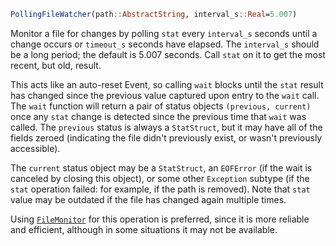 ```julia
PollingFileWatcher(path::AbstractString, interval_s::Real=5.007)
```

Monitor a file for changes by polling `stat` every `interval_s` seconds until a change occurs or `timeout_s` seconds have elapsed. The `interval_s` should be a long period; the default is 5.007 seconds. Call `stat` on it to get the most recent, but old, result.

This acts like an auto-reset Event, so calling `wait` blocks until the `stat` result has changed since the previous value captured upon entry to the `wait` call. The `wait` function will return a pair of status objects `(previous, current)` once any `stat` change is detected since the previous time that `wait` was called. The `previous` status is always a `StatStruct`, but it may have all of the fields zeroed (indicating the file didn't previously exist, or wasn't previously accessible).

The `current` status object may be a `StatStruct`, an `EOFError` (if the wait is canceled by closing this object), or some other `Exception` subtype (if the `stat` operation failed: for example, if the path is removed). Note that `stat` value may be outdated if the file has changed again multiple times.

Using [`FileMonitor`](@ref) for this operation is preferred, since it is more reliable and efficient, although in some situations it may not be available.
